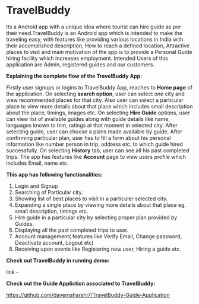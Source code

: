 # TravelBuddy
Its a Android app with a unique idea where tourist can hire guide as per their need.TravelBuddy is an Android app which is intended to make the traveling easy, with features like providing various locations in India with their accomplished description, How to reach a defined location, Attractive places to visit and main motivation of the app is to provide a Personal Guide hiring facility which increases employment. Intended Users of this application are Admin, registered guides and our customers.

**Explaining the complete flow of the TravelBuddy App:**

Firstly user signups or logins to TravelBuddy App, reaches to **Home page** of the application. On selecting **search option**, user can select one city and view recommended places for that city. Also user can select a particular place to view more details about that place which includes small description about the place, timings, images etc. On selecting **Hire Guide** options, user can view list of available guides along with guide details like name, languages known to him, ratings at that moment in selected city. After selecting guide, user can choose a plans made available by guide. After confirming particular plan, user has to fill a form about his personal information like number person in trip, address etc. to which guide hired successfully. On selecting **History** tab, user can see all his past completed trips. The app has features like **Account** page to view users profile which includes Email, name etc.

**This app has following functionalities:**
1. Login and Signup 
2. Searching of Particular city.
3. Showing list of best places to visit in a particuler selected city.
4. Expanding a single place by viewing more details about that place eg. small description, timings etc.
5. Hire guide in a particular city by selecting proper plan provided by Guides.
6. Displaying all the past completed trips to user.
7. Account management( features like Verify Email, Change password, Deactivate account, Logout etc)
8. Receiving upon events like Registering new user, Hiring a guide etc.

**Check out TravelBuddy in running demo:**

link - 

**Check out the Guide Appliction associated to TravelBuddy:**

https://github.com/davemaharshi7/TravelBuddy-Guide-Application
